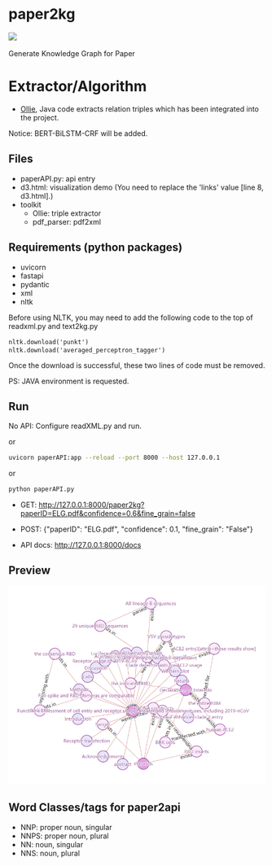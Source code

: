 # paper2kg

![](https://img.shields.io/badge/Status-Done-brightgreen.svg)

Generate Knowledge Graph for Paper

# Extractor/Algorithm

- [Ollie](http://knowitall.github.io/ollie/), Java code extracts relation triples which has been integrated into the project.

Notice: BERT-BiLSTM-CRF will be added.

## Files

- paperAPI.py: api entry
- d3.html: visualization demo (You need to replace the 'links' value [line 8, d3.html].)
- toolkit
  - Ollie: triple extractor
  - pdf_parser: pdf2xml
 
## Requirements (python packages)

- uvicorn
- fastapi
- pydantic
- xml
- nltk

Before using NLTK, you may need to add the following code to the top of readxml.py and text2kg.py

```
nltk.download('punkt')
nltk.download('averaged_perceptron_tagger')
```

Once the download is successful, these two lines of code must be removed.

PS: JAVA environment is requested.

## Run

No API: Configure readXML.py and run.

or
```bash
uvicorn paperAPI:app --reload --port 8000 --host 127.0.0.1
```
or
```bash
python paperAPI.py
```

- GET: http://127.0.0.1:8000/paper2kg?paperID=ELG.pdf&confidence=0.6&fine_grain=false

- POST: {"paperID": "ELG.pdf", "confidence": 0.1, "fine_grain": "False"}

- API docs: http://127.0.0.1:8000/docs

## Preview

![](preview.png)

## Word Classes/tags for paper2api

- NNP: proper noun, singular
- NNPS: proper noun, plural
- NN: noun, singular
- NNS: noun, plural
